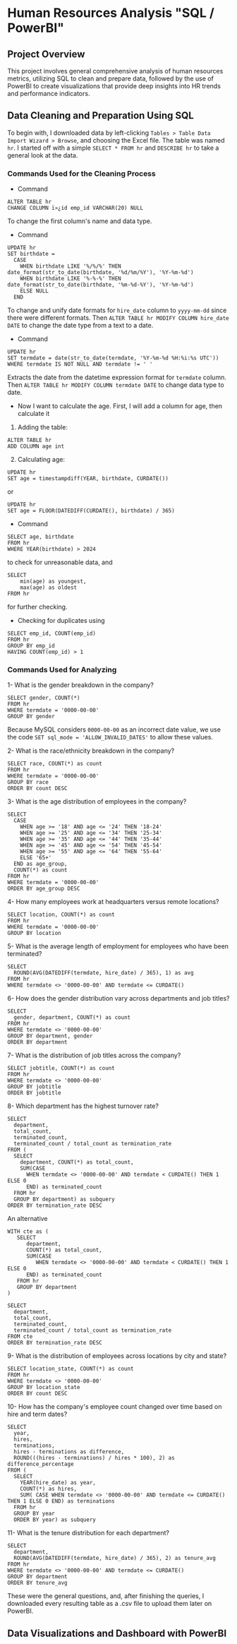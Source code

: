 # Human Resources Analysis "SQL / PowerBI"

## Project Overview

This project involves general comprehensive analysis of human resources metrics, utilizing SQL to clean and prepare data, followed by the use of PowerBI to create visualizations that provide deep insights into HR trends and performance indicators.

## Data Cleaning and Preparation Using SQL

To begin with, I downloaded data by left-clicking `Tables > Table Data Import Wizard > Browse`, and choosing the Excel file. The table was named `hr`. I started off with a simple `SELECT * FROM hr` and `DESCRIBE hr` to take a general look at the data.

### Commands Used for the Cleaning Process

- Command
```
ALTER TABLE hr
CHANGE COLUMN ï»¿id emp_id VARCHAR(20) NULL
```
To change the first column's name and data type.

- Command
```
UPDATE hr
SET birthdate =
  CASE
    WHEN birthdate LIKE '%/%/%' THEN date_format(str_to_date(birthdate, '%d/%m/%Y'), '%Y-%m-%d')
    WHEN birthdate LIKE '%-%-%' THEN date_format(str_to_date(birthdate, '%m-%d-%Y'), '%Y-%m-%d') 
    ELSE NULL
  END
```
To change and unify date formats for `hire_date` column to `yyyy-mm-dd` since there were different formats. Then `ALTER TABLE hr MODIFY COLUMN hire_date DATE` to change the date type from a text to a date.

- Command
```
UPDATE hr
SET termdate = date(str_to_date(termdate, '%Y-%m-%d %H:%i:%s UTC'))
WHERE termdate IS NOT NULL AND termdate != ' '
```
Extracts the date from the datetime expression format for `termdate` column. Then `ALTER TABLE hr MODIFY COLUMN termdate DATE` to change data type to date.

- Now I want to calculate the age. First, I will add a column for age, then calculate it
1. Adding the table:
```
ALTER TABLE hr
ADD COLUMN age int
```
2. Calculating age:
```
UPDATE hr
SET age = timestampdiff(YEAR, birthdate, CURDATE())
```
or

```
UPDATE hr
SET age = FLOOR(DATEDIFF(CURDATE(), birthdate) / 365)
```
- Command
```
SELECT age, birthdate
FROM hr
WHERE YEAR(birthdate) > 2024
```
to check for unreasonable data, and
```
SELECT
	min(age) as youngest,
	max(age) as oldest
FROM hr
```
for further checking.

- Checking for duplicates using
```
SELECT emp_id, COUNT(emp_id)
FROM hr
GROUP BY emp_id
HAVING COUNT(emp_id) > 1
```


### Commands Used for Analyzing

1- What is the gender breakdown in the company?
```
SELECT gender, COUNT(*)
FROM hr
WHERE termdate = '0000-00-00'
GROUP BY gender
```

Because MySQL considers `0000-00-00` as an incorrect date value, we use the code `SET sql_mode = 'ALLOW_INVALID_DATES'` to allow these values.

2- What is the race/ethnicity breakdown in the company?
```
SELECT race, COUNT(*) as count
FROM hr
WHERE termdate = '0000-00-00'
GROUP BY race
ORDER BY count DESC
```

3- What is the age distribution of employees in the company?

```
SELECT
  CASE
    WHEN age >= '18' AND age <= '24' THEN '18-24'
    WHEN age >= '25' AND age <= '34' THEN '25-34'
    WHEN age >= '35' AND age <= '44' THEN '35-44'
    WHEN age >= '45' AND age <= '54' THEN '45-54'
    WHEN age >= '55' AND age <= '64' THEN '55-64'
    ELSE '65+'
  END as age_group,
  COUNT(*) as count
FROM hr
WHERE termdate = '0000-00-00'
ORDER BY age_group DESC
```
4- How many employees work at headquarters versus remote locations?
```
SELECT location, COUNT(*) as count
FROM hr
WHERE termdate = '0000-00-00'
GROUP BY location
```
5- What is the average length of employment for employees who have been terminated?

```
SELECT
  ROUND(AVG(DATEDIFF(termdate, hire_date) / 365), 1) as avg
FROM hr
WHERE termdate <> '0000-00-00' AND termdate <= CURDATE()
```

6- How does the gender distribution vary across departments and job titles?
```
SELECT
  gender, department, COUNT(*) as count
FROM hr
WHERE termdate <> '0000-00-00'
GROUP BY department, gender
ORDER BY department
```

7- What is the distribution of job titles across the company?
```
SELECT jobtitle, COUNT(*) as count
FROM hr
WHERE termdate <> '0000-00-00'
GROUP BY jobtitle
ORDER BY jobtitle
```

8- Which department has the highest turnover rate?
```
SELECT
  department,
  total_count,
  terminated_count,
  terminated_count / total_count as termination_rate
FROM (
  SELECT
    department, COUNT(*) as total_count,
    SUM(CASE
      WHEN termdate <> '0000-00-00' AND termdate < CURDATE() THEN 1 ELSE 0
      END) as terminated_count
  FROM hr
  GROUP BY department) as subquery
ORDER BY termination_rate DESC
```
An alternative
```
WITH cte as (
   SELECT
      department,
      COUNT(*) as total_count,
      SUM(CASE
         WHEN termdate <> '0000-00-00' AND termdate < CURDATE() THEN 1 ELSE 0
      END) as terminated_count
   FROM hr
   GROUP BY department
)

SELECT
  department,
  total_count,
  terminated_count,
  terminated_count / total_count as termination_rate
FROM cte
ORDER BY termination_rate DESC
```

9- What is the distribution of employees across locations by city and state?

```
SELECT location_state, COUNT(*) as count
FROM hr
WHERE termdate <> '0000-00-00'
GROUP BY location_state
ORDER BY count DESC
```

10- How has the company's employee count changed over time based on hire and term dates?
```
SELECT 
  year,
  hires,
  terminations,
  hires - terminations as difference,
  ROUND(((hires - terminations) / hires * 100), 2) as difference_percentage
FROM (
  SELECT
    YEAR(hire_date) as year,
    COUNT(*) as hires,
    SUM( CASE WHEN termdate <> '0000-00-00' AND termdate <= CURDATE() THEN 1 ELSE 0 END) as terminations
  FROM hr
  GROUP BY year
  ORDER BY year) as subquery
```

11- What is the tenure distribution for each department?
```
SELECT
  department,
  ROUND(AVG(DATEDIFF(termdate, hire_date) / 365), 2) as tenure_avg
FROM hr
WHERE termdate <> '0000-00-00' AND termdate <= CURDATE()
GROUP BY department
ORDER BY tenure_avg
```

These were the general questions, and, after finishing the queries, I downloaded every resulting table as a .csv file to upload them later on PowerBI.


## Data Visualizations and Dashboard with PowerBI



















































